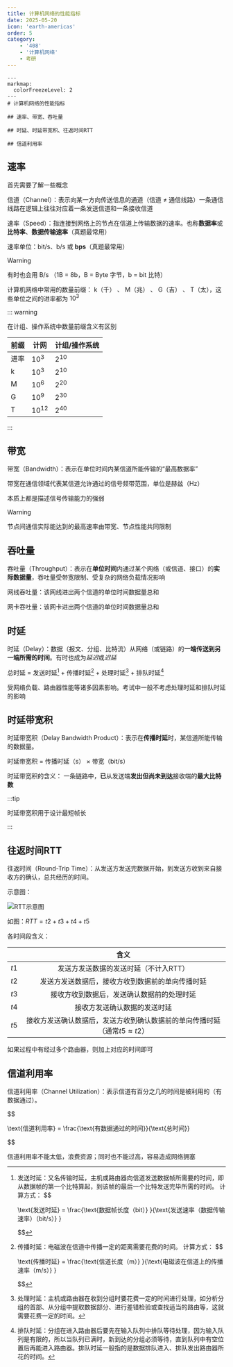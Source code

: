 ```yaml
---
title: 计算机网络的性能指标
date: 2025-05-20
icon: 'earth-americas'
order: 5
category: 
    - '408'
    - '计算机网络'
    - 考研
---
```


````markmap
---
markmap:
  colorFreezeLevel: 2
---
# 计算机网络的性能指标

## 速率、带宽、吞吐量

## 时延、时延带宽积、往返时间RTT

## 信道利用率
````

## 速率

首先需要了解一些概念

信道（Channel）：表示向某一方向传送信息的通道（信道 $\neq$ 通信线路）一条通信线路在逻辑上往往对应着一条发送信道和一条接收信道

速率（Speed）：指连接到网络上的节点在信道上传输数据的速率。也称**数据率**或**比特率**、**数据传输速率**（真题最常用）

速率单位：bit/s、b/s 或 **bps**（真题最常用）

> [!warning]
> 有时也会用 B/s （1B = 8b，B = Byte 字节，b = bit 比特）

计算机网络中常用的数量前缀： k（千） 、 M（兆） 、 G（吉） 、 T（太），这些单位之间的进率都为 $10^3$

::: warning

在计组、操作系统中数量前缀含义有区别

| 前缀 | 计网 | 计组/操作系统 |
| ---- | ---- | -------- |
| 进率 | $10^3$    |  $2^{10}$       |
| k    | $10^3$ | $2^{10}$     |
| M    | $10^6$ | $2^{20}$   |
| G    | $10^9$ | $2^{30}$   |
| T    | $10^{12}$ | $2^{40}$   |

:::

## 带宽

带宽（Bandwidth）：表示在单位时间内某信道所能传输的“最高数据率”

带宽在通信领域代表某信道允许通过的信号频带范围，单位是赫兹（Hz）

本质上都是描述信号传输能力的强弱

> [!warning]
> 节点间通信实际能达到的最高速率由带宽、节点性能共同限制

## 吞吐量

吞吐量（Throughput）：表示在**单位时间**内通过某个网络（或信道、接口）的**实际数据量**，吞吐量受带宽限制、受复杂的网络负载情况影响

网线吞吐量：该网线进出两个信道的单位时间数据量总和

网卡吞吐量：该网卡进出两个信道的单位时间数据量总和

## 时延

时延（Delay）：数据（报文、分组、比特流）从网络（或链路）的**一端传送到另一端所需的时间**。有时也成为*延迟*或*迟延*

总时延 = 发送时延[^1] + 传播时延[^2] + 处理时延[^3] + 排队时延[^4]

受网络负载、路由器性能等诸多因素影响。考试中一般不考虑处理时延和排队时延的影响

[^1]: 发送时延：又名传输时延，主机或路由器向信道发送数据帧所需要的时间，即从数据帧的第一个比特算起，到该帧的最后一个比特发送完毕所需的时间。
      计算方式：
      $$

      \text{发送时延} = \frac{\text{数据帧长度（bit）} }{\text{发送速率（数据传输速率）（bit/s）} }

      $$

[^2]: 传播时延：电磁波在信道中传播一定的距离需要花费的时间。
      计算方式：
      $$

      \text{传播时延} = \frac{\text{信道长度（m）} }{\text{电磁波在信道上的传播速率（m/s）} }

      $$


[^3]: 处理时延：主机或路由器在收到分组时要花费一定的时间进行处理，如分析分组的首部、从分组中提取数据部分、进行差错检验或查找适当的路由等，这就需要花费一定的时间。

[^4]: 排队时延：分组在进入路由器后要先在输入队列中排队等待处理，因为输入队列是有限的，所以当队列已满时，新到达的分组必须等待，直到队列中有空位置后再能进入路由器。排队时延一般指的是数据排队进入、排队发出路由器所花的时间。

## 时延带宽积

时延带宽积（Delay Bandwidth Product）：表示在**传播时延**时，某信道所能传输的数据量。

时延带宽积 = 传播时延（s） $\times$ 带宽（bit/s）

时延带宽积的含义： 一条链路中，**已**从发送端**发出但尚未到达**接收端的**最大比特数**

:::tip

时延带宽积用于设计最短帧长

:::

## 往返时间RTT

往返时间（Round-Trip Time）：从发送方发送完数据开始，到发送方收到来自接收方的确认，总共经历的时间。

示意图：

![RTT示意图](//store.s1r0ko.top/svg/m/cn/5/1_ver_1.svg)

如图：$RTT = t2 + t3 + t4 + t5$

各时间段含义：

| | 含义 |
| :--: | :--: |
| $t1$ | 发送方发送数据的发送时延（不计入RTT） |
| $t2$ | 发送方发送数据后，接收方收到数据前的单向传播时延 |
| $t3$ | 接收方收到数据后，发送确认数据前的处理时延 |
| $t4$ | 接收方发送确认数据的发送时延 |
| $t5$ | 接收方发送确认数据后，发送方收到确认数据前的单向传播时延（通常$t5 \approx t2$） |

如果过程中有经过多个路由器，则加上对应的时间即可

## 信道利用率

信道利用率（Channel Utilization）：表示信道有百分之几的时间是被利用的（有数据通过）。

$$

\text{信道利用率} = \frac{\text{有数据通过的时间}}{\text{总时间}}

$$

信道利用率不能太低，浪费资源；同时也不能过高，容易造成网络拥塞

